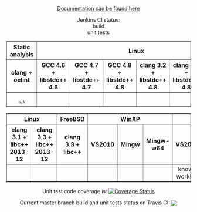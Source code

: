 <p align="center">
<a href="https://ci.nedprod.com/view/All/job/Boost.AFIO%20Build%20Peer%20Review%20Documentation/Boost.AFIO_Documentation">Documentation can be found here</a>
</p>
<p align="center">
Jenkins CI status:<br/>build<br/>unit tests
</p>
<center>
<table border="1" cellpadding="2">
<tr><th>Static analysis</th><th colspan="6">Linux</th></tr>
<tr><th>clang + oclint</th>
<th>GCC 4.6 + libstdc++ 4.6</th><th>GCC 4.7 + libstdc++ 4.7</th><th>GCC 4.8 + libstdc++ 4.8</th><th>clang 3.2 + libstdc++ 4.8</th><th>clang 3.3 + libstdc++ 4.8</th><th>clang 3.4 + libstdc++ 4.8</th>
</tr>
<tr align="center">
<td><div style="position:relative; width:42px; overflow:hidden;"><a href='https://ci.nedprod.com/job/Boost.AFIO%20Static%20Analysis%20Pre-Check/'><img src='https://ci.nedprod.com/buildStatus/icon?job=Boost.AFIO Static Analysis Pre-Check' style="margin-left:-58px;"></a></div><div><font size="-2">N/A</font></div></td>
<td><div style="position:relative; width:42px; overflow:hidden;"><a href='https://ci.nedprod.com/job/Boost.AFIO%20Build%20Linux%20GCC%204.6/'><img src='https://ci.nedprod.com/buildStatus/icon?job=Boost.AFIO Build Linux GCC 4.6' style="margin-left:-58px;"></a></div><div style="position:relative; width:42px; overflow:hidden;"><a href='https://ci.nedprod.com/job/Boost.AFIO%20Test%20Linux%20GCC%204.6/'><img src='https://ci.nedprod.com/buildStatus/icon?job=Boost.AFIO Test Linux GCC 4.6' style="margin-left:-58px;"></a></div></td>
<td><div style="position:relative; width:42px; overflow:hidden;"><a href='https://ci.nedprod.com/job/Boost.AFIO%20Build%20Linux%20GCC%204.7/'><img src='https://ci.nedprod.com/buildStatus/icon?job=Boost.AFIO Build Linux GCC 4.7' style="margin-left:-58px;"></a></div><div style="position:relative; width:42px; overflow:hidden;"><a href='https://ci.nedprod.com/job/Boost.AFIO%20Test%20Linux%20GCC%204.7/'><img src='https://ci.nedprod.com/buildStatus/icon?job=Boost.AFIO Test Linux GCC 4.7' style="margin-left:-58px;"></a></div></td>
<td><div style="position:relative; width:42px; overflow:hidden;"><a href='https://ci.nedprod.com/job/Boost.AFIO%20Build%20Linux%20GCC%204.8/'><img src='https://ci.nedprod.com/buildStatus/icon?job=Boost.AFIO Build Linux GCC 4.8' style="margin-left:-58px;"></a></div><div style="position:relative; width:42px; overflow:hidden;"><a href='https://ci.nedprod.com/job/Boost.AFIO%20Test%20Linux%20GCC%204.8/'><img src='https://ci.nedprod.com/buildStatus/icon?job=Boost.AFIO Test Linux GCC 4.8' style="margin-left:-58px;"></a></div></td>
<td><div style="position:relative; width:42px; overflow:hidden;"><a href='https://ci.nedprod.com/job/Boost.AFIO%20Build%20Linux%20clang%203.2/'><img src='https://ci.nedprod.com/buildStatus/icon?job=Boost.AFIO Build Linux clang 3.2' style="margin-left:-58px;"></a></div><div style="position:relative; width:42px; overflow:hidden;"><a href='https://ci.nedprod.com/job/Boost.AFIO%20Test%20Linux%20clang%203.2/'><img src='https://ci.nedprod.com/buildStatus/icon?job=Boost.AFIO Test Linux clang 3.2' style="margin-left:-58px;"></a></div></td>
<td><div style="position:relative; width:42px; overflow:hidden;"><a href='https://ci.nedprod.com/job/Boost.AFIO%20Build%20Linux%20clang%203.3/'><img src='https://ci.nedprod.com/buildStatus/icon?job=Boost.AFIO Build Linux clang 3.3' style="margin-left:-58px;"></a></div><div style="position:relative; width:42px; overflow:hidden;"><a href='https://ci.nedprod.com/job/Boost.AFIO%20Test%20Linux%20clang%203.3/'><img src='https://ci.nedprod.com/buildStatus/icon?job=Boost.AFIO Test Linux clang 3.3' style="margin-left:-58px;"></a></div></td>
<td><div style="position:relative; width:42px; overflow:hidden;"><a href='https://ci.nedprod.com/job/Boost.AFIO%20Build%20Linux%20clang%203.4/'><img src='https://ci.nedprod.com/buildStatus/icon?job=Boost.AFIO Build Linux clang 3.4' style="margin-left:-58px;"></a></div><div style="position:relative; width:42px; overflow:hidden;"><a href='https://ci.nedprod.com/job/Boost.AFIO%20Test%20Linux%20clang%203.4/'><img src='https://ci.nedprod.com/buildStatus/icon?job=Boost.AFIO Test Linux clang 3.4' style="margin-left:-58px;"></a></div></td>
</tr>
</table>
<table border="1" cellpadding="2">
<tr><th colspan="2">Linux</th><th>FreeBSD</th><th colspan="3">WinXP</th><th colspan="2">Win7</th></tr>
<tr><th>clang 3.1 + libc++ 2013-12</th><th>clang 3.3 + libc++ 2013-12</th><th>clang 3.3 + libc++</th>
<th>VS2010</th><th>Mingw</th><th>Mingw-w64</th><th>VS2012</th><th>VS2013</th>
</tr>
<tr align="center">
<td><div style="position:relative; width:42px; overflow:hidden;"><a href='https://ci.nedprod.com/job/Boost.AFIO%20Build%20Linux%20clang%203.1/'><img src='https://ci.nedprod.com/buildStatus/icon?job=Boost.AFIO Build Linux clang 3.1' style="margin-left:-58px;"></a></div><div style="position:relative; width:42px; overflow:hidden;"><a href='https://ci.nedprod.com/job/Boost.AFIO%20Test%20Linux%20clang%203.1/'><img src='https://ci.nedprod.com/buildStatus/icon?job=Boost.AFIO Test Linux clang 3.1' style="margin-left:-58px;"></a></div></td>
<td><div style="position:relative; width:42px; overflow:hidden;"><a href='https://ci.nedprod.com/job/Boost.AFIO%20Build%20Linux%20clang%203.3%20%2B%20libc%2B%2B/'><img src='https://ci.nedprod.com/buildStatus/icon?job=Boost.AFIO Build Linux clang 3.3 %2B libc%2B%2B' style="margin-left:-58px;"></a></div><div style="position:relative; width:42px; overflow:hidden;"><a href='https://ci.nedprod.com/job/Boost.AFIO%20Test%20Linux%20clang%203.3%20%2B%20libc%2B%2B/'><img src='https://ci.nedprod.com/buildStatus/icon?job=Boost.AFIO Test Linux clang 3.3 %2B libc%2B%2B' style="margin-left:-58px;"></a></div></td>
<td><div style="position:relative; width:42px; overflow:hidden;"><a href='https://ci.nedprod.com/job/Boost.AFIO%20Build%20FreeBSD%2010%20clang%203.3/'><img src='https://ci.nedprod.com/buildStatus/icon?job=Boost.AFIO Build FreeBSD 10 clang 3.3' style="margin-left:-58px;"></a></div><div style="position:relative; width:42px; overflow:hidden;"><a href='https://ci.nedprod.com/job/Boost.AFIO%20Test%20FreeBSD%2010%20clang%203.3/'><img src='https://ci.nedprod.com/buildStatus/icon?job=Boost.AFIO Test FreeBSD 10 clang 3.3' style="margin-left:-58px;"></a></div></td>
<td><div style="position:relative; width:42px; overflow:hidden;"><a href='https://ci.nedprod.com/job/Boost.AFIO%20Build%20WinXP%20VS2010/'><img src='https://ci.nedprod.com/buildStatus/icon?job=Boost.AFIO Build WinXP VS2010' style="margin-left:-58px;"></a></div><div style="position:relative; width:42px; overflow:hidden;"><a href='https://ci.nedprod.com/job/Boost.AFIO%20Test%20WinXP%20VS2010/'><img src='https://ci.nedprod.com/buildStatus/icon?job=Boost.AFIO Test WinXP VS2010' style="margin-left:-58px;"></a></div></td>
<td><div style="position:relative; width:42px; overflow:hidden;"><a href='https://ci.nedprod.com/job/Boost.AFIO%20Build%20WinXP%20Mingw32/'><img src='https://ci.nedprod.com/buildStatus/icon?job=Boost.AFIO Build WinXP Mingw32' style="margin-left:-58px;"></a></div><div style="position:relative; width:42px; overflow:hidden;"><a href='https://ci.nedprod.com/job/Boost.AFIO%20Test%20WinXP%20Mingw32/'><img src='https://ci.nedprod.com/buildStatus/icon?job=Boost.AFIO Test WinXP Mingw32' style="margin-left:-58px;"></a></div></td>
<td><div style="position:relative; width:42px; overflow:hidden;"><a href='https://ci.nedprod.com/job/Boost.AFIO%20Build%20WinXP%20Mingw-w64/'><img src='https://ci.nedprod.com/buildStatus/icon?job=Boost.AFIO Build WinXP Mingw-w64' style="margin-left:-58px;"></a></div><div style="position:relative; width:42px; overflow:hidden;"><a href='https://ci.nedprod.com/job/Boost.AFIO%20Test%20WinXP%20Mingw-w64/'><img src='https://ci.nedprod.com/buildStatus/icon?job=Boost.AFIO Test WinXP Mingw-w64' style="margin-left:-58px;"></a></div></td>
<td>known working</td>
<td>known working</td>
</tr>
</table>
</center>
<p align="center">Unit test code coverage is: <a href='https://coveralls.io/r/BoostGSoC/boost.afio'><img src='https://coveralls.io/repos/BoostGSoC/boost.afio/badge.png' alt='Coverage Status' /></a></p>
<p align="center">Current master branch build and unit tests status on Travis CI: <a href="https://travis-ci.org/BoostGSoC/boost.afio"><img valign="middle" src="https://travis-ci.org/BoostGSoC/boost.afio.png?branch=master"/></a></p>
